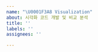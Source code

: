 ```yaml
---
name: "\U0001F3A8 Visualization"
about: 시각화 코드 개발 및 비교 분석
title: ''
labels: ''
assignees: ''

---
```



